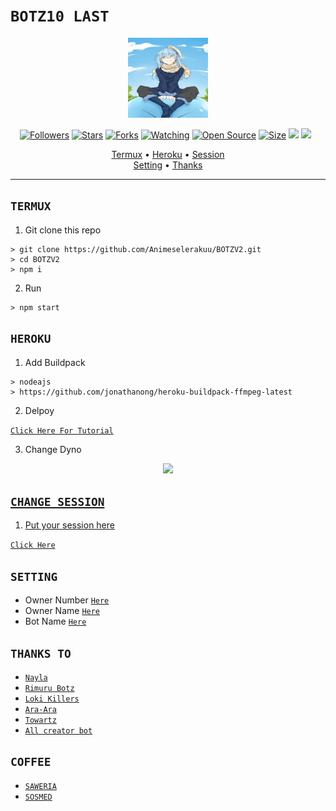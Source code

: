 # ```BOTZ10 LAST```

<p align="center">
<img src="https://github.com/Animeseleraku/BOTZV2/blob/master/image/Alphabot.jpg" alt="BOTZV2" width="128" height="128"/>
</p>

<p align="center">
<a href="https://github.com/Animeseleraku/BOTZV2"><img title="Followers" src="https://img.shields.io/github/followers/Animeseleraku?color=red&style=flat-square"></a>
<a href="https://github.com/Animeseleraku/BOTZV2/stargazers/"><img title="Stars" src="https://img.shields.io/github/stars/Animeseleraku/BOTZV2?color=blue&style=flat-square"></a>
<a href="https://github.com/Animeseleraku/BOTZV2/network/members"><img title="Forks" src="https://img.shields.io/github/forks/Animeseleraku/BOTZV2?color=red&style=flat-square"></a>
<a href="https://github.com/Animeseleraku/BOTZV2/watchers"><img title="Watching" src="https://img.shields.io/github/watchers/Animeseleraku/BOTZV2?label=Watchers&color=blue&style=flat-square"></a>
<a href="https://github.com/Animeseleraku/BOTZV2"><img title="Open Source" src="https://badges.frapsoft.com/os/v2/open-source.svg?v=103"></a>
<a href="https://github.com/Animeseleraku/BOTZV2/"><img title="Size" src="https://img.shields.io/github/repo-size/Animeseleraku/BOTZV2?style=flat-square&color=green"></a>
<a href="https://hits.seeyoufarm.com"><img src="https://hits.seeyoufarm.com/api/count/incr/badge.svg?url=https%3A%2F%2Fgithub.com%2Fanimeseleraku%2FBOTZ10&count_bg=%2379C83D&title_bg=%23555555&icon=probot.svg&icon_color=%2300FF6D&title=hits&edge_flat=false"/></a>
<a href="https://github.com/Animeseleraku/BOTZV2/graphs/commit-activity"><img height="20" src="https://img.shields.io/badge/Maintained%3F-yes-green.svg"></a>&nbsp;&nbsp;
</p>

<p align='center'>
<a href="https://github.com/Animeseleraku/BOTZV2#TERMUX">Termux</a> •
<a href="https://github.com/Animeseleraku/BOTZV2#HEROKU">Heroku</a> •
<a href="https://github.com/Animeseleraku/BOTZV2#CHANGE-SESSION">Session</a><br>
<a href="https://github.com/Animeseleraku/BOTZV2#SETTING">Setting</a> •
<a href="https://github.com/Animeseleraku/BOTZV2#thanks-to">Thanks</a>     
</p>

-------

## `TERMUX`

1. Git clone this repo<br/>

```
> git clone https://github.com/Animeselerakuu/BOTZV2.git
> cd BOTZV2
> npm i
```
2. Run<br/>

```
> npm start
```

## `HEROKU`

1. Add Buildpack<br/>

```
> nodeajs
> https://github.com/jonathanong/heroku-buildpack-ffmpeg-latest
```
2. Delpoy<br/>

[`Click Here For Tutorial`](https://youtu.be/byve9WuahE4)<br>

3. Change Dyno<br/>

<p align="center">
  <a href="https://youtu.be/QBLNsuOMiFo"><img src="https://a.top4top.io/p_20888ybra1.jpg" />
</p>


## `CHANGE SESSION`

1. Put your session here<br/>

[`Click Here`](https://github.com/Animeseleraku/BOTZV2/blob/master/session.json#L1)

## `SETTING`

- Owner Number [`Here`](https://github.com/Animeseleraku/BOTZV2/blob/master/settings.json#L4)
- Owner Name [`Here`](https://github.com/Animeseleraku/BOTZV2/blob/master/settings.json#L13)
- Bot Name [`Here`](https://github.com/Animeseleraku/BOTZV2/blob/master/settings.json#L14)

## `THANKS TO`

- [`Nayla`]()
- [`Rimuru Botz`]()
- [`Loki Killers`]()
- [`Ara-Ara`]()
- [`Towartz`]()
- [`All creator bot`]()

## ```COFFEE```

- [`SAWERIA`](https://saweria.co/Hagisuyo)
- [`SOSMED`](https://instabio.cc/)

